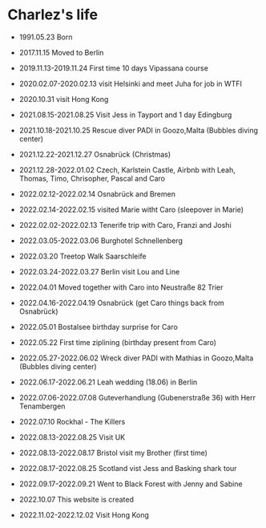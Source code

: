 Charlez's life
===============

- 1991.05.23 Born

- 2017.11.15 Moved to Berlin

- 2019.11.13-2019.11.24 First time 10 days Vipassana course

- 2020.02.07-2020.02.13 visit Helsinki and meet Juha for job in WTFI
- 2020.10.31 visit Hong Kong
- 2021.08.15-2021.08.25 Visit Jess in Tayport and 1 day Edingburg
- 2021.10.18-2021.10.25 Rescue diver PADI in Goozo,Malta (Bubbles diving center)
- 2021.12.22-2021.12.27 Osnabrück (Christmas)
- 2021.12.28-2022.01.02 Czech, Karlstein Castle, Airbnb with Leah, Thomas, Timo, Chrisopher, Pascal and Caro


- 2022.02.12-2022.02.14 Osnabrück and Bremen
- 2022.02.14-2022.02.15 visited Marie witht Caro (sleepover in Marie)
- 2022.02.02-2022.02.13 Tenerife trip with Caro, Franzi and Joshi
- 2022.03.05-2022.03.06 Burghotel Schnellenberg
- 2022.03.20 Treetop Walk Saarschleife
- 2022.03.24-2022.03.27 Berlin visit Lou and Line
- 2022.04.01 Moved together with Caro into Neustraße 82 Trier
- 2022.04.16-2022.04.19 Osnabrück (get Caro things back from Osnabrück)
- 2022.05.01 Bostalsee birthday surprise for Caro
- 2022.05.22 First time ziplining (birthday present from Caro)
- 2022.05.27-2022.06.02 Wreck diver PADI with Mathias in Goozo,Malta (Bubbles diving center)
- 2022.06.17-2022.06.21 Leah wedding (18.06) in Berlin
- 2022.07.06-2022.07.08 Guteverhandlung (Gubenerstraße 36) with Herr Tenambergen
- 2022.07.10 Rockhal - The Killers
- 2022.08.13-2022.08.25 Visit UK
- 2022.08.13-2022.08.17 Bristol visit my Brother (first time)
- 2022.08.17-2022.08.25 Scotland vist Jess and Basking shark tour
- 2022.09.17-2022.09.21 Went to Black Forest with Jenny and Sabine
- 2022.10.07 This website is created
- 2022.11.02-2022.12.02 Visit Hong Kong 